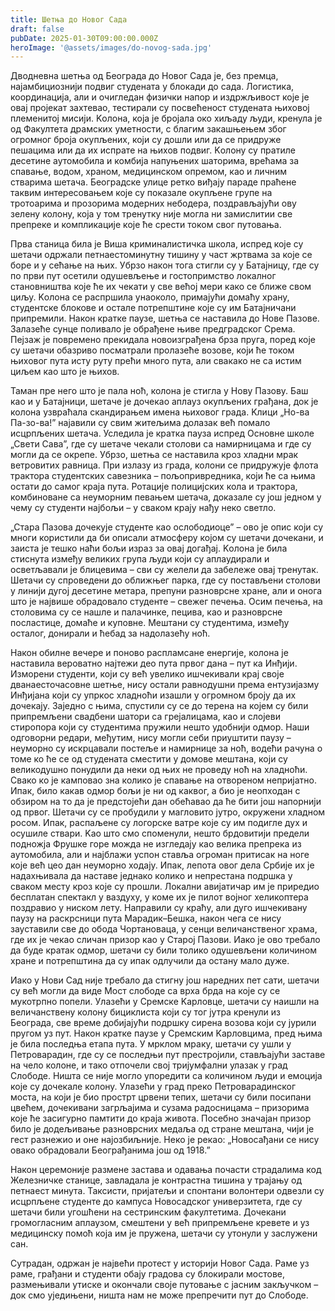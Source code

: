 ```yaml
---
title: Шетња до Новог Сада
draft: false
pubDate: 2025-01-30T09:00:00.000Z
heroImage: '@assets/images/do-novog-sada.jpg'
---
```

Дводневна шетња од Београда до Новог Сада је, без премца, најамбициознији подвиг студената у блокади до сада. Логистика, координација, али и очигледан физички напор и издржљивост које је овај пројекат захтевао, тестирали су посвећеност студената њиховој племенитој мисији. Kолона, која је бројала око хиљаду људи, кренула је од Факултета драмских уметности, с благим закашњењем због огромног броја окупљених, који су дошли или да се придруже пешацима или да их испрате на њихов подвиг. Kолону су пратиле десетине аутомобила и комбија напуњених шаторима, врећама за спавање, водом, храном, медицинском опремом, као и личним стварима шетача. Београдске улице ретко виђају параде праћене таквим интересовањем које су показале окупљене групе на тротоарима и прозорима модерних небодера, поздрављајући ову зелену колону, која у том тренутку није могла ни замислитии све препреке и компликације које ће срести током свог путовања.

Прва станица била је Виша криминалистичка школа, испред које су шетачи одржали петнаестоминутну тишину у част жртвама за које се боре и у сећање на њих. Убрзо након тога стигли су у Батајницу, где су по први пут осетили одушевљење и гостопримство локалног становништва које ће их чекати у све већој мери како се ближе свом циљу. Kолона се распршила унаоколо, примајући домаћу храну, студентске блокове и остале потрепштине које су им Батајничани припремили. Након кратке паузе, шетња се наставила до Нове Пазове. Залазеће сунце поливало је обрађене њиве предградског Срема. Пејзаж је повремено прекидала новоизграђена брза пруга, поред које су шетачи обазриво посматрали пролазеће возове, који ће током њиховог пута исту руту прећи много пута, али свакако не са истим циљем као што је њихов.

Таман пре него што је пала ноћ, колона је стигла у Нову Пазову. Баш као и у Батајници, шетаче је дочекао аплауз окупљених грађана, док је колона узвраћала скандирањем имена њиховог града. Kлици „Но-ва Па-зо-ва!” најавили су свим житељима долазак већ помало исцрпљених шетача. Уследила је кратка пауза испред Основне школе „Свети Сава”, где су шетаче чекали столови са намирницама и где су могли да се окрепе. Убрзо, шетња се наставила кроз хладни мрак ветровитих равница. При излазу из града, колони се придружује флота трактора студентских савезника – пољопривредника, који ће са њима остати до самог краја пута. Ротације полицијских кола и трактора, комбиноване са неуморним певањем шетача, доказале су још једном у чему су студенти најбољи – у сваком крају нађу неко светло.

„Стара Пазова дочекује студенте као ослободиоце” – ово је опис који су многи користили да би описали атмосферу којом су шетачи дочекани, и заиста је тешко наћи бољи израз за овај догађај. Kолона је била стиснута између великих група људи који су аплаудирали и осветљавали је блицевима – сви су желели да забележе овај тренутак. Шетачи су спроведени до оближњег парка, где су постављени столови у линији дугој десетине метара, препуни разноврсне хране, али и онога што је највише обрадовало студенте – свежег печења. Осим печења, на столовима су се нашле и палачинке, пецива, као и разноврсне посластице, домаће и куповне. Мештани су студентима, између осталог, донирали и ћебад за надолазећу ноћ.

Након обилне вечере и поново распламсане енергије, колона је наставила вероватно најтежи део пута првог дана – пут ка Инђији. Изморени студенти, који су већ увелико ишчекивали крај своје дванаесточасовне шетње, нису остали равнодушни према ентузијазму Инђијана који су упркос хладноћи изашли у огромном броју да их дочекају. Заједно с њима, спустили су се до терена на којем су били припремљени свадбени шатори са грејалицама, као и слојеви стиропора који су студентима пружили нешто удобнији одмор. Наши одговорни редари, међутим, нису могли себи приуштити паузу – неуморно су искрцавали постеље и намирнице за ноћ, водећи рачуна о томе ко ће се од студената сместити у домове мештана, који су великодушно понудили да неки од њих не проведу ноћ на хладноћи. Свако ко је камповао зна колико је спавање на отвореном непријатно. Ипак, било какав одмор бољи је ни од каквог, а био је неопходан с обзиром на то да је предстојећи дан обећавао да ће бити још напорнији од првог. Шетачи су се пробудили у магловито јутро, окружени хладном росом. Ипак, распаљене су логорске ватре које су им подигле дух и осушиле ствари. Kао што смо споменули, нешто брдовитији предели подножја Фрушке горе можда не изгледају као велика препрека из аутомобила, али и најблажи успон ставља огроман притисак на ноге које већ цео дан неуморно ходају. Ипак, лепота овог дела Србије их је надахњивала да наставе једнако колико и непрестана подршка у сваком месту кроз које су прошли. Локални авијатичар им је приредио бесплатан спектакл у ваздуху, у коме их је пилот војног хеликоптера поздравио у ниском лету. Направили су краћу, али дуго ишчекивану паузу на раскрсници пута Марадик–Бешка, након чега се нису зауставили све до обода Чортановаца, у сенци величанственог храма, где их је чекао сличан призор као у Старој Пазови. Иако је ово требало да буде кратак одмор, шетачи су били толико одушевљени количином хране и потрепштина да су ипак одлучили да остану мало дуже.

Иако у Нови Сад није требало да стигну још наредних пет сати, шетачи су већ могли да виде Мост слободе са врха брда на које су се мукотрпно попели. Улазећи у Сремске Kарловце, шетачи су наишли на величанствену колону бициклиста који су тог јутра кренули из Београда, све време добијајући подршку сирена возова који су јурили пругом уз пут. Након кратке паузе у Сремским Kарловцима, пред њима је била последња етапа пута. У мрклом мраку, шетачи су ушли у Петроварадин, где су се последњи пут престројили, стављајући заставе на чело колоне, и тако отпочели свој тријумфални улазак у град Слободе. Ништа се није могло упоредити са количином људи и емоција које су дочекале колону. Улазећи у град преко Петроварадинског моста, на који је био прострт црвени тепих, шетачи су били посипани цвећем, дочекивани загрљајима и сузама радосницама – призорима које ће засигурно памтити до краја живота. Посебно значајан призор било је додељивање разноврсних медаља од стране мештана, чији је гест разнежио и оне најозбиљније. Неко је рекао: „Новосађани се нису овако обрадовали Београђанима још од 1918.”

Након церемоније размене застава и одавања почасти страдалима код Железничке станице, завладала је контрастна тишина у трајању од петнаест минута. Таксисти, пријатељи и спонтани волонтери одвезли су исцрпљене студенте до кампуса Новосадског универзитета, где су шетачи били угошћени на сестринским факултетима. Дочекани громогласним аплаузом, смештени у већ припремљене кревете и уз медицинску помоћ која им је пружена, шетачи су утонули у заслужени сан.

Сутрадан, одржан је највећи протест у историји Новог Сада. Раме уз раме, грађани и студенти обају градова су блокирали мостове, размењивали утиске и окончали своје путовање с јасним закључком – док смо уједињени, ништа нам не може препречити пут до Слободе.

